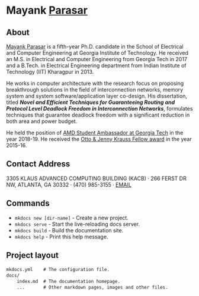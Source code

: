 # Mayank [Parasar](profile2.jpg)

[//]: # "(![Drag Racing](profile2.jpg)"

[//]: # "[I'm an inline-style link with title](profile2.jpg)"

[//]: # "For full documentation visit [mkdocs.org](https://mkdocs.org)."
About
-------
[Mayank Parasar](profile2.jpg) is a fifth-year Ph.D. candidate in the School of Electrical and Computer Engineering at Georgia Institute of Technology. He received an M.S. in Electrical and Computer Engineering from Georgia Tech in 2017 and a B.Tech. in Electrical Engineering department from Indian Institute of Technology (IIT) Kharagpur in 2013.  

He works in computer architecture with the research focus on proposing breakthrough solutions in the field of interconnection networks, memory system and system software/application layer co-design. His dissertation, titled **_Novel and Efficient Techniques for Guaranteeing Routing and Protocol Level Deadlock Freedom in Interconnection Networks_**, formulates techniques that guarantee deadlock freedom with a significant reduction in both area and power budget. 

He held the position of <u>AMD Student Ambassador at Georgia Tech</u> in the year 2018-19. He received the <u>Otto & Jenny Krauss Fellow award</u> in the year 2015-16.


Contact Address
-------
3305 KLAUS ADVANCED COMPUTING BUILDING (KACB) · 266 FERST DR NW, ATLANTA, GA 30332 · (470) 985-3155 · [EMAIL](mailto:mparasar3@gatech.edu)


## Commands

* `mkdocs new [dir-name]` - Create a new project.
* `mkdocs serve` - Start the live-reloading docs server.
* `mkdocs build` - Build the documentation site.
* `mkdocs help` - Print this help message.

## Project layout

    mkdocs.yml    # The configuration file.
    docs/
        index.md  # The documentation homepage.
        ...       # Other markdown pages, images and other files.
